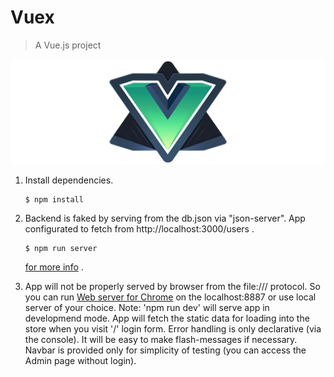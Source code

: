 # Vuex

> A Vue.js project

![Vuex](VueJS_cover.png?raw=true "Vuex")

1. Install dependencies.
	```shell
	$ npm install
	```
	
2. Backend is faked by serving from the db.json via "json-server".
   App configurated to fetch from http://localhost:3000/users .
	```shell
	$ npm run server
	```
	[for more info](https://github.com/typicode/json-server) .
	
3. App will not be properly served by browser from the file:/// protocol.
   So you can run [Web server for Chrome](https://chrome.google.com/webstore/detail/web-server-for-chrome/ofhbbkphhbklhfoeikjpcbhemlocgigb/reviews) on the localhost:8887 or use local server of your choice. 
   Note: 'npm run dev' will serve app in developmend mode.
   App will fetch the static data for loading into the store when you visit '/' login form.
   Error handling is only declarative (via the console). 
   It will be easy to make flash-messages if necessary.
   Navbar is provided only for simplicity of testing 
   (you can access the Admin page without login).
